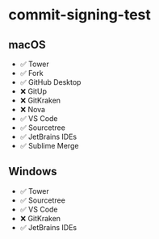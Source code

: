 # commit-signing-test

## macOS

- ✅ Tower
- ✅ Fork
- ✅ GitHub Desktop
- ❌ GitUp
- ❌ GitKraken
- ❌ Nova
- ✅ VS Code
- ✅ Sourcetree
- ✅ JetBrains IDEs
- ✅ Sublime Merge

## Windows

- ✅ Tower
- ✅ Sourcetree
- ✅ VS Code
- ❌ GitKraken
- ✅ JetBrains IDEs
